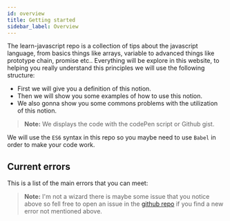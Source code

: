 ```yaml
---
id: overview
title: Getting started
sidebar_label: Overview
---
```

The learn-javascript repo is a collection of tips about the javascript language, from basics things like arrays, variable to advanced things like prototype chain, promise etc.. Everything will be explore in this website, to helping you really understand this principles we will use the following structure:

- First we will give you a definition of this notion.
- Then we will show you some examples of how to use this notion.
- We also gonna show you some commons problems with the utilization of this notion.

> **Note:** We displays the code with the codePen script or Github gist.

We will use the `ES6` syntax in this repo so you maybe need to use `Babel` in order to make your code work.

## Current errors
This is a list of the main errors that you can meet:
> **Note:** I'm not a wizard there is maybe some issue that you notice above so fell free to open an issue in the [github repo](https://github.com/luctst/learn-javascript) if you find a new error not mentioned above.